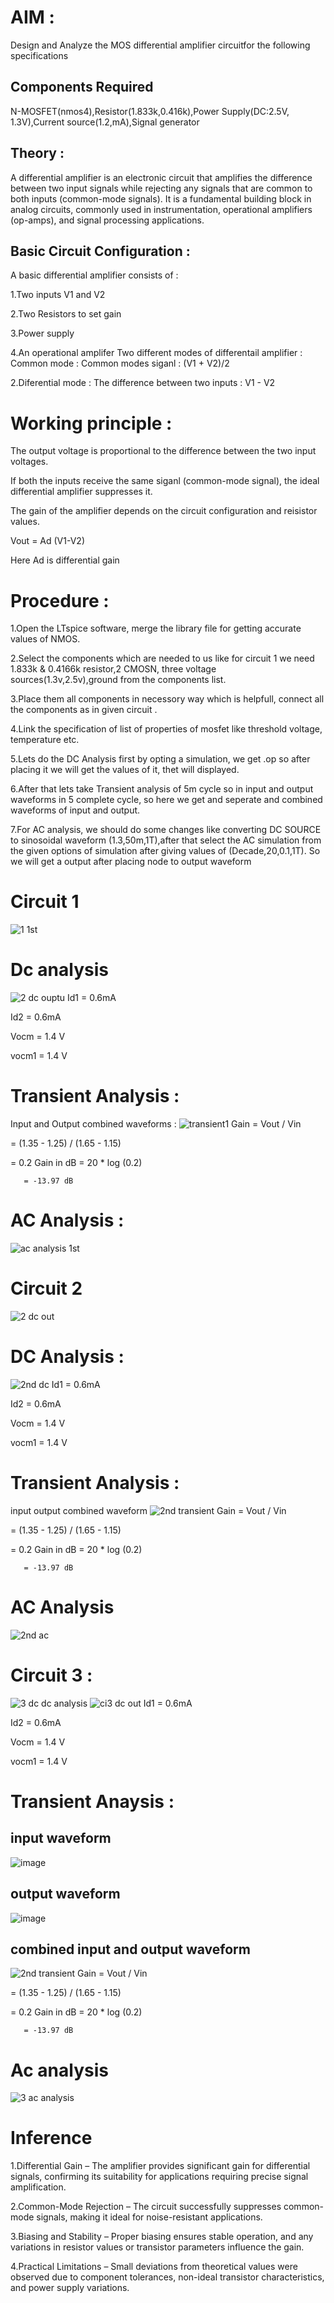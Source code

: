 # AIM :
Design and Analyze the MOS differential amplifier circuitfor the following specifications
## Components Required
N-MOSFET(nmos4),Resistor(1.833k,0.416k),Power Supply(DC:2.5V, 1.3V),Current source(1.2,mA),Signal generator
## Theory :
A differential amplifier is an electronic circuit that amplifies the difference between two input signals while rejecting any signals that are common to both inputs (common-mode signals). It is a fundamental building block in analog circuits, commonly used in instrumentation, operational amplifiers (op-amps), and signal processing applications.

## Basic Circuit Configuration :
A basic differential amplifier consists of :

1.Two inputs V1 and V2

2.Two Resistors to set gain

3.Power supply

4.An operational amplifer
Two different modes of differentail amplifier :
Common mode :
Common modes siganl : (V1 + V2)/2

2.Diferential mode :
The difference between two inputs : V1 - V2

# Working principle :

The output voltage is proportional to the difference between the two input voltages.

If both the inputs receive the same siganl (common-mode signal), the ideal differential amplifier suppresses it.

The gain of the amplifier depends on the circuit configuration and reisistor values.

Vout = Ad (V1-V2)

Here Ad is differential gain

# Procedure :

1.Open the LTspice software, merge the library file for getting accurate values of NMOS.

2.Select the components which are needed to us like for circuit 1 we need 1.833k & 0.4166k resistor,2 CMOSN, three voltage sources(1.3v,2.5v),ground from the components list.

3.Place them all components in necessory way which is helpfull, connect all the components as in given circuit .

4.Link the specification of list of properties of mosfet like threshold voltage, temperature etc.

5.Lets do the DC Analysis first by opting a simulation, we get .op so after placing it we will get the values of it, thet will displayed.

6.After that lets take Transient analysis of 5m cycle so in input and output waveforms in 5 complete cycle, so here we get and seperate and combined waveforms of input and output.

7.For AC analysis, we should do some changes like converting DC SOURCE to sinosoidal waveform (1.3,50m,1T),after that select the AC simulation from the given options of simulation after giving values of (Decade,20,0.1,1T). So we will get a output after placing node to output waveform
# Circuit 1
![1 1st](https://github.com/user-attachments/assets/0d41fe3d-f04b-4132-8939-f6d07be944f3)
# Dc analysis
![2 dc ouptu](https://github.com/user-attachments/assets/40b661a0-8654-46fd-9413-8aa98d7051cb)
Id1 = 0.6mA

Id2 = 0.6mA

Vocm = 1.4 V

vocm1 = 1.4 V
# Transient Analysis :
Input and Output combined waveforms :
![transient1](https://github.com/user-attachments/assets/6c58f6f7-872c-49ee-97b7-cb93177171f6)
Gain = Vout / Vin

 = (1.35 - 1.25) / (1.65 - 1.15)

 = 0.2 
Gain in dB = 20 * log (0.2)

       = -13.97 dB
 # AC Analysis :
 ![ac analysis 1st](https://github.com/user-attachments/assets/702492f6-4d92-49b3-9ce8-d9e82547e90f)
# Circuit 2 
![2 dc out](https://github.com/user-attachments/assets/7c267307-f6a2-4357-b77c-343c0164e133)
# DC Analysis :
![2nd dc](https://github.com/user-attachments/assets/a01855a0-de89-44af-9bf3-a3a8cc70af06)
Id1 = 0.6mA

Id2 = 0.6mA

Vocm = 1.4 V

vocm1 = 1.4 V
# Transient Analysis :
input output combined waveform
![2nd transient](https://github.com/user-attachments/assets/6b786922-52f5-46d9-b94e-c9cad0c89e73)
Gain = Vout / Vin

 = (1.35 - 1.25) / (1.65 - 1.15)

 = 0.2 
Gain in dB = 20 * log (0.2)

       = -13.97 dB
# AC Analysis  
![2nd ac](https://github.com/user-attachments/assets/f75f568f-cf0e-45fd-8d94-7349ce514b02)
# Circuit 3 :
![3 dc](https://github.com/user-attachments/assets/68a4b5b5-6886-4b93-8c80-5847a0e38090)
dc analysis
![ci3 dc out](https://github.com/user-attachments/assets/bbd94904-d67e-48cd-9cba-bc05a0d42a9e)
Id1 = 0.6mA

Id2 = 0.6mA

Vocm = 1.4 V

vocm1 = 1.4 V
# Transient Anaysis :
## input waveform
![image](https://github.com/user-attachments/assets/7d1d5480-488a-47d3-b6c7-303da78d4253)
## output waveform
![image](https://github.com/user-attachments/assets/cbca3515-c50c-468b-a849-d33a9a4141e8)
## combined input and output waveform
![2nd transient](https://github.com/user-attachments/assets/6b786922-52f5-46d9-b94e-c9cad0c89e73)
Gain = Vout / Vin

 = (1.35 - 1.25) / (1.65 - 1.15)

 = 0.2 
Gain in dB = 20 * log (0.2)

       = -13.97 dB
# Ac analysis
![3 ac analysis](https://github.com/user-attachments/assets/54d1d840-f379-4a04-bd99-b799ee130736)
# Inference
1.Differential Gain – The amplifier provides significant gain for differential signals, confirming its suitability for applications requiring precise signal amplification.

2.Common-Mode Rejection – The circuit successfully suppresses common-mode signals, making it ideal for noise-resistant applications.

3.Biasing and Stability – Proper biasing ensures stable operation, and any variations in resistor values or transistor parameters influence the gain.

4.Practical Limitations – Small deviations from theoretical values were observed due to component tolerances, non-ideal transistor characteristics, and power supply variations.










       




